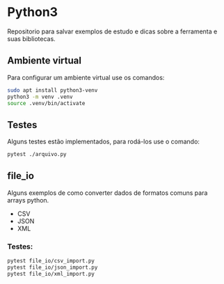 # Python3

Repositorio para salvar exemplos de estudo e dicas sobre a ferramenta e suas bibliotecas.

## Ambiente virtual

Para configurar um ambiente virtual use os comandos:

```sh
sudo apt install python3-venv
python3 -m venv .venv
source .venv/bin/activate

```

## Testes

Alguns testes estão implementados, para rodá-los use o comando:

```sh
pytest ./arquivo.py
```

## file_io

Alguns exemplos de como converter dados de formatos comuns para arrays python.

- CSV
- JSON
- XML

### Testes:

```sh
pytest file_io/csv_import.py
pytest file_io/json_import.py
pytest file_io/xml_import.py
```